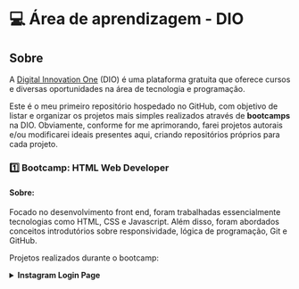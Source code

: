 # :computer: Área de aprendizagem - DIO

## Sobre
A [Digital Innovation One](https://digitalinnovation.one) (DIO) é uma plataforma gratuita que oferece cursos e diversas oportunidades na área de tecnologia e programação. 

Este é o meu primeiro repositório hospedado no GitHub, com objetivo de listar e organizar os projetos mais simples realizados através de **bootcamps** na DIO. Obviamente, conforme for me aprimorando, farei projetos autorais e/ou modificarei ideais presentes aqui, criando repositórios próprios para cada projeto. 


### :one: Bootcamp: HTML Web Developer

#### Sobre: 

Focado no desenvolvimento front end, foram trabalhadas essencialmente tecnologias como HTML, CSS e Javascript. Além disso, foram abordados conceitos introdutórios sobre responsividade, lógica de programação, Git e GitHub.

Projetos realizados durante o bootcamp:

<details> 
  <summary> <b>Instagram Login Page </b> </summary>
  <img src="https://cdn.discordapp.com/attachments/924735264574816318/924744595244474378/unknown.png" alt="Minha Figura">
  Para maiores detalhes, acesse a pasta <a href="instagram-login-page/"> instagram-login-page</a>.

</details>
